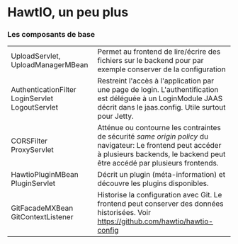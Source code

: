 # HawtIO, un peu plus

### Les composants de base 

<table>
	<tr>
		<td>UploadServlet, UploadManagerMBean</td>
		<td>Permet au frontend de lire/écrire des fichiers sur le backend pour
			par exemple conserver de la configuration</td>
	</tr>
	<tr>
		<td>AuthenticationFilter LoginServlet LogoutServlet</td>
		<td>Restreint l'accès à l'application par une page de login. 
			L'authentification est déléguée à un LoginModule JAAS décrit
			dans le jaas.config.
			Utile surtout pour Jetty.</td>
	</tr>
	<tr>
		<td>CORSFilter ProxyServlet</td>
		<td>Atténue ou contourne les contraintes de sécurité <em>same origin policy</em>
			du navigateur:
			Le frontend peut accéder à plusieurs backends, le backend peut être
			accédé par plusieurs frontends.</td>
	</tr>
	<tr>
		<td>HawtioPluginMBean PluginServlet</td>
		<td>Décrit un plugin (méta-information) et découvre les plugins
			disponibles.</td>
	</tr>
	<tr>
		<td>GitFacadeMXBean GitContextListener</td>
		<td>Historise la configuration avec Git.
			Le frontend peut conserver des données historisées.
			Voir <a href="https://github.com/hawtio/hawtio-config">
				https://github.com/hawtio/hawtio-config</a></td>
	</tr>
</table>
